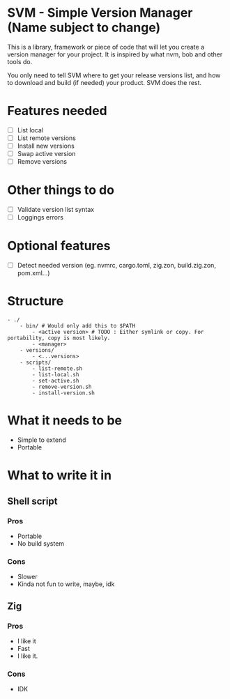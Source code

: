 # SVM - Simple Version Manager (Name subject to change)

This is a library, framework or piece of code that will let you create a version manager for your project.
It is inspired by what nvm, bob and other tools do.

You only need to tell SVM where to get your release versions list, and how to download and build (if needed) your product.
SVM does the rest.

# Features needed
- [ ] List local
- [ ] List remote versions
- [ ] Install new versions
- [ ] Swap active version
- [ ] Remove versions

# Other things to do
- [ ] Validate version list syntax
- [ ] Loggings errors

# Optional features
- [ ] Detect needed version (eg. nvmrc, cargo.toml, zig.zon, build.zig.zon, pom.xml...)

# Structure
```
- ./
    - bin/ # Would only add this to $PATH
        - <active version> # TODO : Either symlink or copy. For portability, copy is most likely.
        - <manager>
    - versions/
        - <...versions>
    - scripts/
        - list-remote.sh
        - list-local.sh
        - set-active.sh
        - remove-version.sh
        - install-version.sh
```

# What it needs to be
- Simple to extend
- Portable

# What to write it in

## Shell script
### Pros
- Portable
- No build system
### Cons
- Slower
- Kinda not fun to write, maybe, idk

## Zig
### Pros
- I like it
- Fast
- I like it.
### Cons
- IDK
